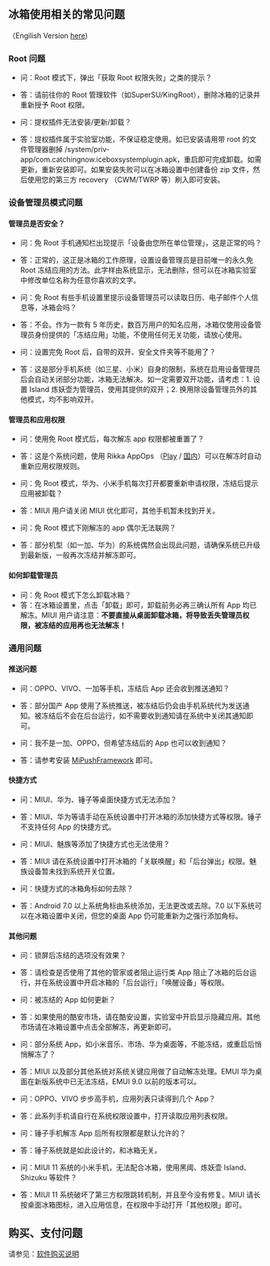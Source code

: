 <script src="/main.js?raw=true"></script>

## 冰箱使用相关的常见问题

（Engilish Version [here](https://iceboxdoc.catchingnow.com/FAQ))


### Root 问题

- 问：Root 模式下，弹出「获取 Root 权限失败」之类的提示？
- 答：请前往你的 Root 管理软件（如SuperSU/KingRoot），删除冰箱的记录并重新授予 Root 权限。

- 问：提权插件无法安装/更新/卸载？
- 答：提权插件属于实验室功能，不保证稳定使用。如已安装请用带 root 的文件管理器删掉 /system/priv-app/com.catchingnow.iceboxsystemplugin.apk，重启即可完成卸载。如需更新，重新安装即可。如果安装失败可以在冰箱设置中创建备份 zip 文件，然后使用您的第三方 recovery （CWM/TWRP 等）刷入即可安装。

### 设备管理员模式问题

#### 管理员是否安全？

- 问：免 Root 手机通知栏出现提示「设备由您所在单位管理」，这是正常的吗？
- 答：正常的，这正是冰箱的工作原理，设置设备管理员是目前唯一的永久免 Root 冻结应用的方法。此字样由系统显示，无法删除，但可以在冰箱实验室中修改单位名称为任意你喜欢的文字。

- 问：免 Root 有些手机设置里提示设备管理员可以读取日历、电子邮件个人信息等，冰箱会吗？
- 答：不会。作为一款有 5 年历史，数百万用户的知名应用，冰箱仅使用设备管理员身份提供的「冻结应用」功能，不使用任何无关功能，请放心使用。

- 问：设置完免 Root 后，自带的双开、安全文件夹等不能用了？
- 答：这是部分手机系统（如三星、小米）自身的限制，系统在启用设备管理员后会自动关闭部分功能，冰箱无法解决。如一定需要双开功能，请考虑：1. 设置 Island 炼妖壶为管理员，使用其提供的双开；2. 换用除设备管理员外的其他模式，均不影响双开。

#### 管理员和应用权限

- 问：使用免 Root 模式后，每次解冻 app 权限都被重置了？
- 答：这是个系统问题，使用 Rikka AppOps （[Play](https://play.google.com/store/apps/details?id=rikka.appops) / [国内](https://www.coolapk.com/apk/rikka.appops)）可以在解冻时自动重新应用权限规则。

- 问：免 Root 模式，华为、小米手机每次打开都要重新申请权限，冻结后提示应用被卸载？
- 答：MIUI 用户请关闭 MIUI 优化即可，其他手机暂未找到开关。

- 问：免 Root 模式下刚解冻的 app 偶尔无法联网？
- 答：部分机型（如一加、华为）的系统偶然会出现此问题，请确保系统已升级到最新版，一般再次冻结并解冻即可。

#### 如何卸载管理员

- 问：免 Root 模式下怎么卸载冰箱？
- 答：在冰箱设置里，点击「卸载」即可，卸载前务必再三确认所有 App 均已解冻。MIUI 用户请注意：**不要直接从桌面卸载冰箱，将导致丢失管理员权限，被冻结的应用再也无法解冻！**

### 通用问题

#### 推送问题

- 问：OPPO、VIVO、一加等手机，冻结后 App 还会收到推送通知？
- 答：部分国产 App 使用了系统推送，被冻结后仍会由手机系统代为发送通知。被冻结后不会在后台运行，如不需要收到通知请在系统中关闭其通知即可。

- 问：我不是一加、OPPO，但希望冻结后的 App 也可以收到通知？
- 答：请参考安装 [MiPushFramework](https://github.com/MiPushFramework/MiPushFramework) 即可。

#### 快捷方式

- 问：MIUI、华为、锤子等桌面快捷方式无法添加？
- 答：MIUI、华为等请手动在系统设置中打开冰箱的添加快捷方式等权限。锤子不支持任何 App 的快捷方式。

- 问：MIUI、魅族等添加了快捷方式也无法使用？
- 答：MIUI 请在系统设置中打开冰箱的「关联唤醒」和「后台弹出」权限。魅族设备暂未找到系统开关位置。

- 问：快捷方式的冰箱角标如何去除？
- 答：Android 7.0 以上系统角标由系统添加，无法更改或去除。7.0 以下系统可以在冰箱设置中关闭，但您的桌面 App 仍可能重新为之强行添加角标。

#### 其他问题

- 问：锁屏后冻结的选项没有效果？
- 答：请检查是否使用了其他的管家或者阻止运行类 App 阻止了冰箱的后台运行，并在系统设置中开启冰箱的「后台运行」「唤醒设备」等权限。

- 问：被冻结的 App 如何更新？
- 答：如果使用的酷安市场，请在酷安设置，实验室中开启显示隐藏应用。其他市场请在冰箱设置中点击全部解冻，再更新即可。

- 问：部分系统 App，如小米音乐、市场、华为桌面等，不能冻结，或重启后悄悄解冻了？
- 答：MIUI 以及部分其他系统对系统关键应用做了自动解冻处理。EMUI 华为桌面在新版系统中已无法冻结，EMUI 9.0 以前的版本可以。

- 问：OPPO、VIVO 步步高手机，应用列表只读得到几个 App？
- 答：此系列手机请自行在系统权限设置中，打开读取应用列表权限。

- 问：锤子手机解冻 App 后所有权限都是默认允许的？
- 答：锤子系统就是如此设计的，和冰箱无关。

- 问：MIUI 11 系统的小米手机，无法配合冰箱，使用黑阈、炼妖壶 Island、Shizuku 等软件？
- 答：MIUI 11 系统破坏了第三方权限跳转机制，并且至今没有修复。MIUI 请长按桌面冰箱图标，进入应用信息，在权限中手动打开「其他权限」即可。


## 购买、支付问题

请参见：[软件购买说明](https://iceboxdoc.catchingnow.com/%E8%BD%AF%E4%BB%B6%E8%B4%AD%E4%B9%B0%E8%AF%B4%E6%98%8E)
